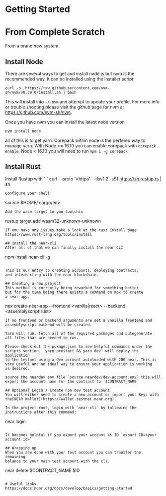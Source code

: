 # Getting Started

# From Complete Scratch
From a brand new system
## Install Node 
There are several ways to get and install node.js but
nvm is the recommended way. It can be installed using the
installer script:

```
curl -o- https://raw.githubusercontent.com/nvm-sh/nvm/v0.39.0/install.sh | bash
```
This will install into `~/.nvm` and attempt to update your profile.
For more info or trouble shooting please visit the github page for nvm
at https://github.com/nvm-sh/nvm.

Once you have nvm you can install the latest node version
```
nvm install node
```

all of this is to get yarn. Corepack within node is the perfered
way to manage yarn. With Node >= 16.10 you can enable corepack
with `corepack enable`. Node < 16.10 you will need to run 
`npm i -g corepack`

## Install Rust
Install Rustup with ```
curl --proto '=https' --tlsv1.2 -sSf https://sh.rustup.rs | sh
```
Configure your shell
```
source $HOME/.cargo/env
```
Add the wasm target to you toolchin
```
rustup target add wasm32-unknown-unknown
```
If you have any issues take a look at the rust install page https://www.rust-lang.org/tools/install

## Install the near-cli
After all of that we can finally install the near CLI
```
npm install near-cli -g
```

This is our entry to creating accounts, deploying contracts,
and intereacting with the near blockchain.

## Creating a new project
This method is currently being reworked for something better
but for the time being there exists a command on mpx to create
a near app.
```
npx create-near-app <project directory> --frontend <vanilla|react> --backend <assemblyscript|rust>
```
If no frontend or backend arguments are set a vanilla frontend and
assemblyscript backend will be created.

Yarn will run, fetch all of the required packages and autogenerate
all files that are needed to run.

Please check out the pckage.json to see helpful commands under the
scripts section. `yarn prestart && yarn dev` will deploy the application
to the testnet using a dev account autoloaded with 200 near. This is
very useful and an ideal way to ensure your application is working
as desired.

source the neardev env file `source neardev/dev-account.env` this will
export the account name for the contract to `$CONTRACT_NAME`

## Optional Login / Create non dev test account
You will either need to create a new account or import your keys with the[NEAR Wallet](https://wallet.testnet.near.org).

In the project root, login with `near-cli` by following the instructions after this command:

```
near login
```

It becomes helpful if you export your account as ID `export ID=<your account id>`

## Wrapping up
When you are done with your test account you can transfer the remaining
balance to your main test account with the cli.

```
near delete $CONTRACT_NAME $ID
```

# Useful links
https://docs.near.org/docs/develop/basics/getting-started
